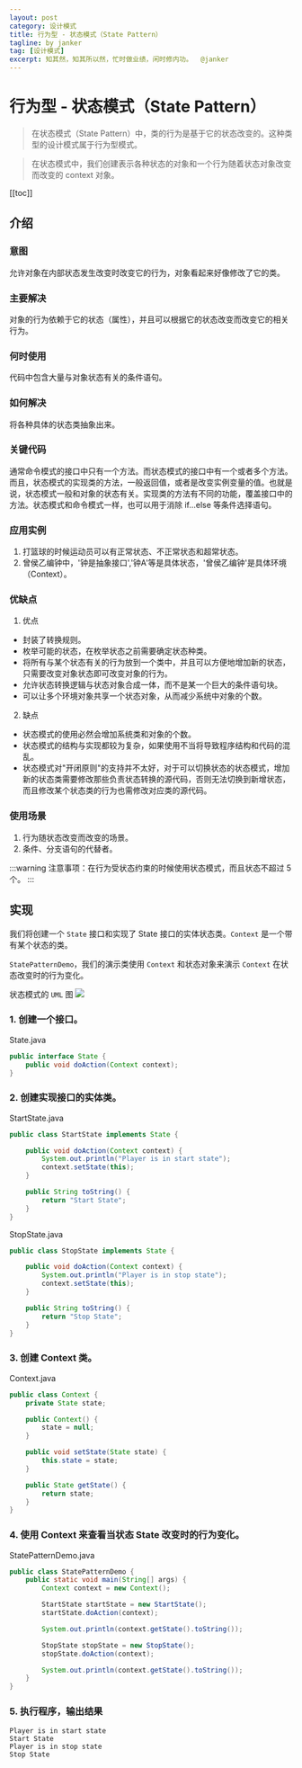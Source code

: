 ```yaml
---
layout: post
category: 设计模式
title: 行为型 - 状态模式（State Pattern）
tagline: by janker
tag: [设计模式]
excerpt: 知其然，知其所以然，忙时做业绩，闲时修内功。  @janker
--- 
```

# 行为型 - 状态模式（State Pattern） 
> 在状态模式（State Pattern）中，类的行为是基于它的状态改变的。这种类型的设计模式属于行为型模式。

> 在状态模式中，我们创建表示各种状态的对象和一个行为随着状态对象改变而改变的 context 对象。

[[toc]]

## 介绍
### 意图
允许对象在内部状态发生改变时改变它的行为，对象看起来好像修改了它的类。

### 主要解决
对象的行为依赖于它的状态（属性），并且可以根据它的状态改变而改变它的相关行为。

### 何时使用
代码中包含大量与对象状态有关的条件语句。

### 如何解决
将各种具体的状态类抽象出来。

### 关键代码
通常命令模式的接口中只有一个方法。而状态模式的接口中有一个或者多个方法。而且，状态模式的实现类的方法，一般返回值，或者是改变实例变量的值。也就是说，状态模式一般和对象的状态有关。实现类的方法有不同的功能，覆盖接口中的方法。状态模式和命令模式一样，也可以用于消除 if...else 等条件选择语句。

### 应用实例
1. 打篮球的时候运动员可以有正常状态、不正常状态和超常状态。 
2. 曾侯乙编钟中，'钟是抽象接口','钟A'等是具体状态，'曾侯乙编钟'是具体环境（Context）。

### 优缺点
1. 优点
- 封装了转换规则。 
- 枚举可能的状态，在枚举状态之前需要确定状态种类。 
- 将所有与某个状态有关的行为放到一个类中，并且可以方便地增加新的状态，只需要改变对象状态即可改变对象的行为。 
- 允许状态转换逻辑与状态对象合成一体，而不是某一个巨大的条件语句块。 
- 可以让多个环境对象共享一个状态对象，从而减少系统中对象的个数。

2. 缺点 
- 状态模式的使用必然会增加系统类和对象的个数。 
- 状态模式的结构与实现都较为复杂，如果使用不当将导致程序结构和代码的混乱。 
- 状态模式对"开闭原则"的支持并不太好，对于可以切换状态的状态模式，增加新的状态类需要修改那些负责状态转换的源代码，否则无法切换到新增状态，而且修改某个状态类的行为也需修改对应类的源代码。

### 使用场景
1. 行为随状态改变而改变的场景。 
2. 条件、分支语句的代替者。

:::warning
注意事项：在行为受状态约束的时候使用状态模式，而且状态不超过 5 个。
:::

## 实现
我们将创建一个 `State` 接口和实现了 State 接口的实体状态类。`Context` 是一个带有某个状态的类。

`StatePatternDemo`，我们的演示类使用 `Context` 和状态对象来演示 `Context` 在状态改变时的行为变化。

状态模式的 `UML` 图
![](https://cdn.jsdelivr.net/gh/janker0718/image_store@master/img/20220403221345.png)
### 1. 创建一个接口。
State.java
```java
public interface State {
    public void doAction(Context context);
}
```
### 2. 创建实现接口的实体类。
StartState.java
```java
public class StartState implements State {

    public void doAction(Context context) {
        System.out.println("Player is in start state");
        context.setState(this);
    }

    public String toString() {
        return "Start State";
    }
}
```
StopState.java
```java
public class StopState implements State {

    public void doAction(Context context) {
        System.out.println("Player is in stop state");
        context.setState(this);
    }

    public String toString() {
        return "Stop State";
    }
}
```
### 3. 创建 Context 类。

Context.java
```java
public class Context {
    private State state;

    public Context() {
        state = null;
    }

    public void setState(State state) {
        this.state = state;
    }

    public State getState() {
        return state;
    }
}
```
### 4. 使用 Context 来查看当状态 State 改变时的行为变化。

StatePatternDemo.java
```java
public class StatePatternDemo {
    public static void main(String[] args) {
        Context context = new Context();

        StartState startState = new StartState();
        startState.doAction(context);

        System.out.println(context.getState().toString());

        StopState stopState = new StopState();
        stopState.doAction(context);

        System.out.println(context.getState().toString());
    }
}
```
### 5. 执行程序，输出结果

```shell
Player is in start state
Start State
Player is in stop state
Stop State
```